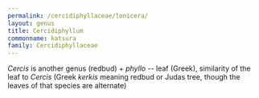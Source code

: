 ```yaml
---
permalink: /cercidiphyllaceae/lonicera/
layout: genus
title: Cercidiphyllum
commonname: katsura
family: Cercidiphyllaceae
---
```


*Cercis* is another genus (redbud) + *phyllo* -- leaf (Greek), similarity of the leaf to *Cercis* (Greek *kerkis* meaning redbud or Judas tree, though the leaves of that species are alternate)
